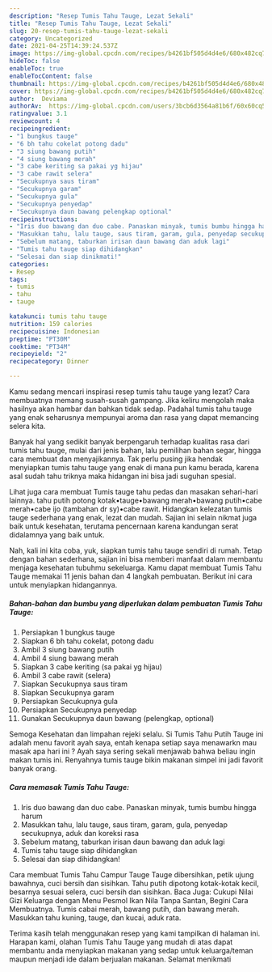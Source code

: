 ```yaml
---
description: "Resep Tumis Tahu Tauge, Lezat Sekali"
title: "Resep Tumis Tahu Tauge, Lezat Sekali"
slug: 20-resep-tumis-tahu-tauge-lezat-sekali
category: Uncategorized
date: 2021-04-25T14:39:24.537Z
image: https://img-global.cpcdn.com/recipes/b4261bf505d4d4e6/680x482cq70/tumis-tahu-tauge-foto-resep-utama.jpg
hideToc: false
enableToc: true
enableTocContent: false
thumbnail: https://img-global.cpcdn.com/recipes/b4261bf505d4d4e6/680x482cq70/tumis-tahu-tauge-foto-resep-utama.jpg
cover: https://img-global.cpcdn.com/recipes/b4261bf505d4d4e6/680x482cq70/tumis-tahu-tauge-foto-resep-utama.jpg
author:  Deviama
authorAv:  https://img-global.cpcdn.com/users/3bcb6d3564a81b6f/60x60cq50/avatar.jpg
ratingvalue: 3.1
reviewcount: 4
recipeingredient:
- "1 bungkus tauge"
- "6 bh tahu cokelat potong dadu"
- "3 siung bawang putih"
- "4 siung bawang merah"
- "3 cabe keriting sa pakai yg hijau"
- "3 cabe rawit selera"
- "Secukupnya saus tiram"
- "Secukupnya garam"
- "Secukupnya gula"
- "Secukupnya penyedap"
- "Secukupnya daun bawang pelengkap optional"
recipeinstructions:
- "Iris duo bawang dan duo cabe. Panaskan minyak, tumis bumbu hingga harum"
- "Masukkan tahu, lalu tauge, saus tiram, garam, gula, penyedap secukupnya, aduk dan koreksi rasa"
- "Sebelum matang, taburkan irisan daun bawang dan aduk lagi"
- "Tumis tahu tauge siap dihidangkan"
- "Selesai dan siap dinikmati!"
categories:
- Resep
tags:
- tumis
- tahu
- tauge

katakunci: tumis tahu tauge 
nutrition: 159 calories
recipecuisine: Indonesian
preptime: "PT30M"
cooktime: "PT34M"
recipeyield: "2"
recipecategory: Dinner

---
```



Kamu sedang mencari inspirasi resep tumis tahu tauge yang lezat? Cara membuatnya memang susah-susah gampang. Jika keliru mengolah maka hasilnya akan hambar dan bahkan tidak sedap. Padahal tumis tahu tauge yang enak seharusnya mempunyai aroma dan rasa yang dapat memancing selera kita.


Banyak hal yang sedikit banyak berpengaruh terhadap kualitas rasa dari tumis tahu tauge, mulai dari jenis bahan, lalu pemilihan bahan segar, hingga cara membuat dan menyajikannya. Tak perlu pusing jika hendak menyiapkan tumis tahu tauge yang enak di mana pun kamu berada, karena asal sudah tahu triknya maka hidangan ini bisa jadi suguhan spesial.

Lihat juga cara membuat Tumis tauge tahu pedas dan masakan sehari-hari lainnya. tahu putih potong kotak•tauge•bawang merah•bawang putih•cabe merah•cabe ijo (tambahan dr sy)•cabe rawit. Hidangkan kelezatan tumis tauge sederhana yang enak, lezat dan mudah. Sajian ini selain nikmat juga baik untuk kesehatan, terutama pencernaan karena kandungan serat didalamnya yang baik untuk.


Nah, kali ini kita coba, yuk, siapkan tumis tahu tauge sendiri di rumah. Tetap dengan bahan sederhana, sajian ini bisa memberi manfaat dalam membantu menjaga kesehatan tubuhmu sekeluarga. Kamu dapat membuat Tumis Tahu Tauge memakai 11 jenis bahan dan 4 langkah pembuatan. Berikut ini cara untuk menyiapkan hidangannya.

<!--inarticleads1-->

##### Bahan-bahan dan bumbu yang diperlukan dalam pembuatan Tumis Tahu Tauge:

1. Persiapkan 1 bungkus tauge
1. Siapkan 6 bh tahu cokelat, potong dadu
1. Ambil 3 siung bawang putih
1. Ambil 4 siung bawang merah
1. Siapkan 3 cabe keriting (sa pakai yg hijau)
1. Ambil 3 cabe rawit (selera)
1. Siapkan Secukupnya saus tiram
1. Siapkan Secukupnya garam
1. Persiapkan Secukupnya gula
1. Persiapkan Secukupnya penyedap
1. Gunakan Secukupnya daun bawang (pelengkap, optional)


Semoga Kesehatan dan limpahan rejeki selalu. Si Tumis Tahu Putih Tauge ini adalah menu favorit ayah saya, entah kenapa setiap saya menawarkn mau masak apa hari ini ? Ayah saya sering sekali menjawab bahwa beliau ingin makan tumis ini. Renyahnya tumis tauge bikin makanan simpel ini jadi favorit banyak orang. 

<!--inarticleads2-->

##### Cara memasak Tumis Tahu Tauge:

1. Iris duo bawang dan duo cabe. Panaskan minyak, tumis bumbu hingga harum
1. Masukkan tahu, lalu tauge, saus tiram, garam, gula, penyedap secukupnya, aduk dan koreksi rasa
1. Sebelum matang, taburkan irisan daun bawang dan aduk lagi
1. Tumis tahu tauge siap dihidangkan
1. Selesai dan siap dihidangkan!

Cara membuat Tumis Tahu Campur Tauge Tauge dibersihkan, petik ujung bawahnya, cuci bersih dan sisihkan. Tahu putih dipotong kotak-kotak kecil, besarnya sesuai selera, cuci bersih dan sisihkan. Baca Juga: Cukupi Nilai Gizi Keluarga dengan Menu Pesmol Ikan Nila Tanpa Santan, Begini Cara Membuatnya. Tumis cabai merah, bawang putih, dan bawang merah. Masukkan tahu kuning, tauge, dan kucai, aduk rata. 

Terima kasih telah menggunakan resep yang kami tampilkan di halaman ini. Harapan kami, olahan Tumis Tahu Tauge yang mudah di atas dapat membantu anda menyiapkan makanan yang sedap untuk keluarga/teman maupun menjadi ide dalam berjualan makanan. Selamat menikmati
